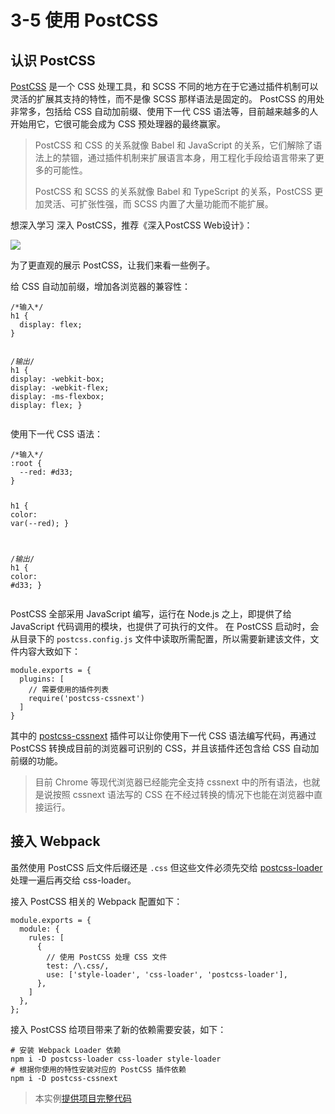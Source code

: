 <h1 id="3-5-使用-postcss">3-5 使用 PostCSS</h1>
<h2 id="认识-postcss">认识 PostCSS</h2>
<p><a href="http://postcss.org" target="_blank">PostCSS</a> 是一个 CSS 处理工具，和 SCSS 不同的地方在于它通过插件机制可以灵活的扩展其支持的特性，而不是像 SCSS 那样语法是固定的。
PostCSS 的用处非常多，包括给 CSS 自动加前缀、使用下一代 CSS 语法等，目前越来越多的人开始用它，它很可能会成为 CSS 预处理器的最终赢家。</p>
<blockquote>
<p>PostCSS 和 CSS 的关系就像 Babel 和 JavaScript 的关系，它们解除了语法上的禁锢，通过插件机制来扩展语言本身，用工程化手段给语言带来了更多的可能性。</p>
<p>PostCSS 和 SCSS 的关系就像 Babel 和 TypeScript 的关系，PostCSS 更加灵活、可扩张性强，而 SCSS 内置了大量功能而不能扩展。</p>
</blockquote>
<p></p><p>想深入学习 深入 PostCSS，推荐《深入PostCSS Web设计》：</p>
<a href="http://union-click.jd.com/jdc?d=hKtbgE" target="_blank">
<img src="http://img12.360buyimg.com/n1/jfs/t6037/101/5599226387/412098/e3f2d019/596cf567Ncc4bbbb4.jpg">
</a><p></p>
<p>为了更直观的展示 PostCSS，让我们来看一些例子。</p>
<p>给 CSS 自动加前缀，增加各浏览器的兼容性：</p>
<pre><code class="lang-css"><span class="hljs-comment">/*输入*/</span>
<span class="hljs-selector-tag">h1</span> {
  <span class="hljs-attribute">display</span>: flex;
}

<span class="hljs-comment">/*输出*/</span>
<span class="hljs-selector-tag">h1</span> {
  <span class="hljs-attribute">display</span>: -webkit-box;
  <span class="hljs-attribute">display</span>: -webkit-flex;
  <span class="hljs-attribute">display</span>: -ms-flexbox;
  <span class="hljs-attribute">display</span>: flex;
}
</code></pre>
<p>使用下一代 CSS 语法：</p>
<pre><code class="lang-css"><span class="hljs-comment">/*输入*/</span>
<span class="hljs-selector-pseudo">:root</span> {
  <span class="hljs-attribute">--red</span>: <span class="hljs-number">#d33</span>;
}

<span class="hljs-selector-tag">h1</span> {
  <span class="hljs-attribute">color</span>: <span class="hljs-built_in">var</span>(--red);
}


<span class="hljs-comment">/*输出*/</span>
<span class="hljs-selector-tag">h1</span> { 
  <span class="hljs-attribute">color</span>: <span class="hljs-number">#d33</span>;
}
</code></pre>
<p>PostCSS 全部采用 JavaScript 编写，运行在 Node.js 之上，即提供了给 JavaScript 代码调用的模块，也提供了可执行的文件。
在 PostCSS 启动时，会从目录下的 <code>postcss.config.js</code> 文件中读取所需配置，所以需要新建该文件，文件内容大致如下：</p>
<pre><code class="lang-js"><span class="hljs-built_in">module</span>.exports = {
  plugins: [
    <span class="hljs-comment">// 需要使用的插件列表</span>
    <span class="hljs-built_in">require</span>(<span class="hljs-string">&apos;postcss-cssnext&apos;</span>)
  ]
}
</code></pre>
<p>其中的 <a href="http://cssnext.io" target="_blank">postcss-cssnext</a> 插件可以让你使用下一代 CSS 语法编写代码，再通过 PostCSS 转换成目前的浏览器可识别的 CSS，并且该插件还包含给 CSS 自动加前缀的功能。</p>
<blockquote>
<p>目前 Chrome 等现代浏览器已经能完全支持 cssnext 中的所有语法，也就是说按照 cssnext 语法写的 CSS 在不经过转换的情况下也能在浏览器中直接运行。 </p>
</blockquote>
<h2 id="接入-webpack">接入 Webpack</h2>
<p>虽然使用 PostCSS 后文件后缀还是 <code>.css</code> 但这些文件必须先交给 <a href="https://github.com/postcss/postcss-loader" target="_blank">postcss-loader</a> 处理一遍后再交给 css-loader。</p>
<p>接入 PostCSS 相关的 Webpack 配置如下：</p>
<pre><code class="lang-js"><span class="hljs-built_in">module</span>.exports = {
  <span class="hljs-built_in">module</span>: {
    rules: [
      {
        <span class="hljs-comment">// 使用 PostCSS 处理 CSS 文件</span>
        test: <span class="hljs-regexp">/\.css/</span>,
        use: [<span class="hljs-string">&apos;style-loader&apos;</span>, <span class="hljs-string">&apos;css-loader&apos;</span>, <span class="hljs-string">&apos;postcss-loader&apos;</span>],
      },
    ]
  },
};
</code></pre>
<p>接入 PostCSS 给项目带来了新的依赖需要安装，如下：</p>
<pre><code class="lang-bash"><span class="hljs-comment"># 安装 Webpack Loader 依赖</span>
npm i -D postcss-loader css-loader style-loader
<span class="hljs-comment"># 根据你使用的特性安装对应的 PostCSS 插件依赖</span>
npm i -D postcss-cssnext
</code></pre>
<blockquote>
<p>本实例<a href="http://webpack.wuhaolin.cn/3-5使用PostCSS.zip" target="_blank">提供项目完整代码</a></p>
</blockquote>

                                
                                